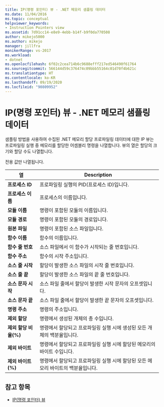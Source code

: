 ```yaml
---
title: IP(명령 포인터) 뷰 - .NET 메모리 샘플링 데이터
ms.date: 11/04/2016
ms.topic: conceptual
helpviewer_keywords:
- Instruction Pointers view
ms.assetid: 7d91cc14-e8e9-4ebb-b14f-b9f0da770508
author: mikejo5000
ms.author: mikejo
manager: jillfra
monikerRange: vs-2017
ms.workload:
- dotnet
ms.openlocfilehash: 6f02c2cea714b6c9688efff217ed546490f61764
ms.sourcegitcommit: 566144d59c376474c09bbb55164c01d70f4b621c
ms.translationtype: HT
ms.contentlocale: ko-KR
ms.lasthandoff: 09/19/2020
ms.locfileid: "90809952"
---
```

# <a name="instruction-pointers-ips-view---net-memory-sampling-data"></a>IP(명령 포인터) 뷰 - .NET 메모리 샘플링 데이터
샘플링 방법을 사용하여 수집된 .NET 메모리 할당 프로파일링 데이터에 대한 IP 뷰는 프로파일링 실행 중 메모리를 할당한 어셈블리 명령을 나열합니다. 뷰의 열은 할당의 크기와 할당 수도 나열합니다.

 전용 값만 나열됩니다.

|열|Description|
|------------|-----------------|
|**프로세스 ID**|프로파일링 실행의 PID(프로세스 ID)입니다.|
|**프로세스 이름**|프로세스의 이름입니다.|
|**모듈 이름**|명령이 포함된 모듈의 이름입니다.|
|**모듈 경로**|명령이 포함된 모듈의 경로입니다.|
|**원본 파일**|명령이 포함된 소스 파일입니다.|
|**함수 이름**|함수의 이름입니다.|
|**함수 줄 번호**|소스 파일에서 이 함수가 시작되는 줄 번호입니다.|
|**함수 주소**|함수의 시작 주소입니다.|
|**소스 줄 시작**|할당이 발생한 소스 파일의 시작 줄 번호입니다.|
|**소스 줄 끝**|할당이 발생한 소스 파일의 끝 줄 번호입니다.|
|**소스 문자 시작**|소스 파일 줄에서 할당이 발생한 시작 문자의 오프셋입니다.|
|**소스 문자 끝**|소스 파일 줄에서 할당이 발생한 끝 문자의 오프셋입니다.|
|**명령 주소**|명령의 주소입니다.|
|**제외 할당**|명령에서 생성된 개체의 총 수입니다.|
|**제외 할당 비율(%)**|명령에서 할당되고 프로파일링 실행 시에 생성된 모든 개체의 백분율입니다.|
|**제외 바이트**|명령에서 할당되고 프로파일링 실행 시에 할당된 메모리의 바이트 수입니다.|
|**제외 바이트(%)**|명령에서 할당되고 프로파일링 실행 시에 할당된 모든 메모리 바이트의 백분율입니다.|

## <a name="see-also"></a>참고 항목
- [IP(명령 포인터) 뷰](../profiling/instruction-pointers-ips-view-sampling-data.md)
